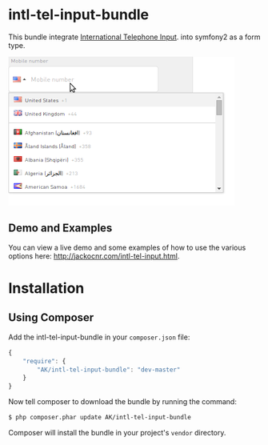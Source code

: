 intl-tel-input-bundle
=====================

This bundle integrate [International Telephone Input](https://github.com/Bluefieldscom/intl-tel-input). into symfony2 as a form type.

![alt tag](https://raw.githubusercontent.com/AlaaKanaan/intl-tel-input-bundle/master/screenshot.png)


## Demo and Examples
You can view a live demo and some examples of how to use the various options here: http://jackocnr.com/intl-tel-input.html.



Installation
============

## Using Composer

Add the intl-tel-input-bundle in your `composer.json` file:

```js
{
    "require": {
        "AK/intl-tel-input-bundle": "dev-master"
    }
}
```

Now tell composer to download the bundle by running the command:

``` bash
$ php composer.phar update AK/intl-tel-input-bundle
```

Composer will install the bundle in your project's `vendor` directory.
